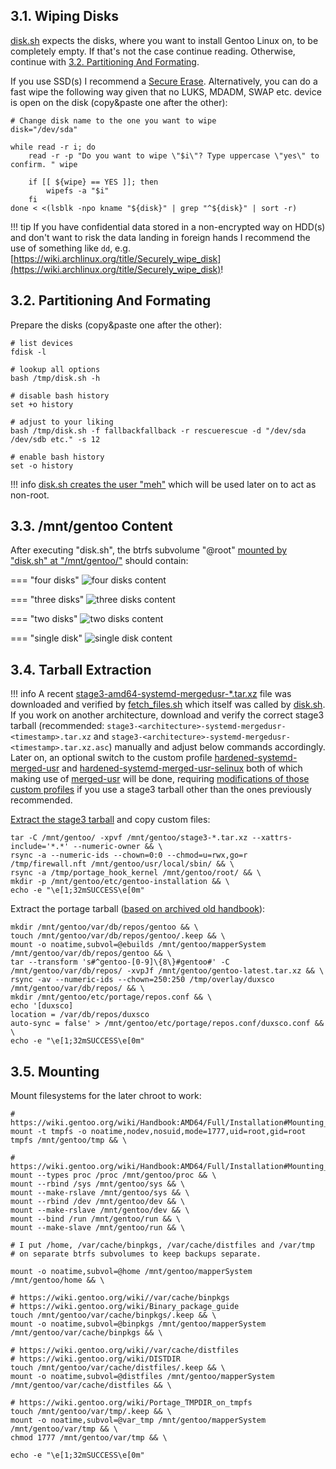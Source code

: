 ## 3.1. Wiping Disks

[disk.sh](https://github.com/duxsco/gentoo-installation/blob/main/bin/disk.sh) expects the disks, where you want to install Gentoo Linux on, to be completely empty. If that's not the case continue reading. Otherwise, continue with [3.2. Partitioning And Formating](#32-partitioning-and-formating).

If you use SSD(s) I recommend a [Secure Erase](https://wiki.archlinux.org/title/Solid_state_drive/Memory_cell_clearing). Alternatively, you can do a fast wipe the following way given that no LUKS, MDADM, SWAP etc. device is open on the disk (copy&paste one after the other):

``` { .shell .no-copy }
# Change disk name to the one you want to wipe
disk="/dev/sda"

while read -r i; do
    read -r -p "Do you want to wipe \"$i\"? Type uppercase \"yes\" to confirm. " wipe

    if [[ ${wipe} == YES ]]; then
        wipefs -a "$i"
    fi
done < <(lsblk -npo kname "${disk}" | grep "^${disk}" | sort -r)
```

!!! tip
    If you have confidential data stored in a non-encrypted way on HDD(s) and don't want to risk the data landing in foreign hands I recommend the use of something like `dd`, e.g. [https://wiki.archlinux.org/title/Securely_wipe_disk](https://wiki.archlinux.org/title/Securely_wipe_disk)!

## 3.2. Partitioning And Formating

Prepare the disks (copy&paste one after the other):

``` { .shell .no-copy }
# list devices
fdisk -l

# lookup all options
bash /tmp/disk.sh -h

# disable bash history
set +o history

# adjust to your liking
bash /tmp/disk.sh -f fallbackfallback -r rescuerescue -d "/dev/sda /dev/sdb etc." -s 12

# enable bash history
set -o history
```

!!! info
    [disk.sh creates the user "meh"](https://github.com/duxsco/gentoo-installation/blob/main/bin/disk.sh#L174) which will be used later on to act as non-root.

## 3.3. /mnt/gentoo Content

After executing "disk.sh", the btrfs subvolume "@root" [mounted by "disk.sh" at "/mnt/gentoo/"](https://github.com/duxsco/gentoo-installation/blob/main/bin/disk.sh#L172) should contain:

=== "four disks"
    ![four disks content](/images/four_disks_content.png)

=== "three disks"
    ![three disks content](/images/three_disks_content.png)

=== "two disks"
    ![two disks content](/images/two_disks_content.png)

=== "single disk"
    ![single disk content](/images/single_disk_content.png)

## 3.4. Tarball Extraction

!!! info 
    A recent [stage3-amd64-systemd-mergedusr-*.tar.xz](https://distfiles.gentoo.org/releases/amd64/autobuilds/current-stage3-amd64-systemd-mergedusr/) file was downloaded and verified by [fetch_files.sh](https://github.com/duxsco/gentoo-installation/blob/main/bin/fetch_files.sh) which itself was called by [disk.sh](https://github.com/duxsco/gentoo-installation/blob/main/bin/disk.sh#L177). If you work on another architecture, download and verify the correct stage3 tarball (recommended: `stage3-<architecture>-systemd-mergedusr-<timestamp>.tar.xz` and `stage3-<architecture>-systemd-mergedusr-<timestamp>.tar.xz.asc`) manually and adjust below commands accordingly. Later on, an optional switch to the custom profile [hardened-systemd-merged-usr](https://github.com/duxsco/gentoo-installation/tree/main/overlay/duxsco/profiles/hardened-systemd-merged-usr) and [hardened-systemd-merged-usr-selinux](https://github.com/duxsco/gentoo-installation/tree/main/overlay/duxsco/profiles/hardened-systemd-merged-usr-selinux) both of which making use of [merged-usr](https://www.freedesktop.org/wiki/Software/systemd/TheCaseForTheUsrMerge/) will be done, requiring [modifications of those custom profiles](https://wiki.gentoo.org/wiki/Profile_(Portage)#Creating_custom_profiles) if you use a stage3 tarball other than the ones previously recommended.

[Extract the stage3 tarball](https://wiki.gentoo.org/wiki/Handbook:AMD64/Full/Installation#Unpacking_the_stage_tarball) and copy custom files:

```shell
tar -C /mnt/gentoo/ -xpvf /mnt/gentoo/stage3-*.tar.xz --xattrs-include='*.*' --numeric-owner && \
rsync -a --numeric-ids --chown=0:0 --chmod=u=rwx,go=r /tmp/firewall.nft /mnt/gentoo/usr/local/sbin/ && \
rsync -a /tmp/portage_hook_kernel /mnt/gentoo/root/ && \
mkdir -p /mnt/gentoo/etc/gentoo-installation && \
echo -e "\e[1;32mSUCCESS\e[0m"
```

Extract the portage tarball ([based on archived old handbook](https://web.archive.org/web/20081017141338/http://www.gentoo.org:80/doc/en/handbook/handbook-amd64.xml?full=1#book_part1_chap5__chap3_sect2)):

```shell
mkdir /mnt/gentoo/var/db/repos/gentoo && \
touch /mnt/gentoo/var/db/repos/gentoo/.keep && \
mount -o noatime,subvol=@ebuilds /mnt/gentoo/mapperSystem /mnt/gentoo/var/db/repos/gentoo && \
tar --transform 's#^gentoo-[0-9]\{8\}#gentoo#' -C /mnt/gentoo/var/db/repos/ -xvpJf /mnt/gentoo/gentoo-latest.tar.xz && \
rsync -av --numeric-ids --chown=250:250 /tmp/overlay/duxsco /mnt/gentoo/var/db/repos/ && \
mkdir /mnt/gentoo/etc/portage/repos.conf && \
echo '[duxsco]
location = /var/db/repos/duxsco
auto-sync = false' > /mnt/gentoo/etc/portage/repos.conf/duxsco.conf && \
echo -e "\e[1;32mSUCCESS\e[0m"
```

## 3.5. Mounting

Mount filesystems for the later chroot to work:

```shell
# https://wiki.gentoo.org/wiki/Handbook:AMD64/Full/Installation#Mounting_the_root_partition
mount -t tmpfs -o noatime,nodev,nosuid,mode=1777,uid=root,gid=root tmpfs /mnt/gentoo/tmp && \

# https://wiki.gentoo.org/wiki/Handbook:AMD64/Full/Installation#Mounting_the_necessary_filesystems
mount --types proc /proc /mnt/gentoo/proc && \
mount --rbind /sys /mnt/gentoo/sys && \
mount --make-rslave /mnt/gentoo/sys && \
mount --rbind /dev /mnt/gentoo/dev && \
mount --make-rslave /mnt/gentoo/dev && \
mount --bind /run /mnt/gentoo/run && \
mount --make-slave /mnt/gentoo/run && \

# I put /home, /var/cache/binpkgs, /var/cache/distfiles and /var/tmp
# on separate btrfs subvolumes to keep backups separate.

mount -o noatime,subvol=@home /mnt/gentoo/mapperSystem /mnt/gentoo/home && \

# https://wiki.gentoo.org/wiki//var/cache/binpkgs
# https://wiki.gentoo.org/wiki/Binary_package_guide
touch /mnt/gentoo/var/cache/binpkgs/.keep && \
mount -o noatime,subvol=@binpkgs /mnt/gentoo/mapperSystem /mnt/gentoo/var/cache/binpkgs && \

# https://wiki.gentoo.org/wiki//var/cache/distfiles
# https://wiki.gentoo.org/wiki/DISTDIR
touch /mnt/gentoo/var/cache/distfiles/.keep && \
mount -o noatime,subvol=@distfiles /mnt/gentoo/mapperSystem /mnt/gentoo/var/cache/distfiles && \

# https://wiki.gentoo.org/wiki/Portage_TMPDIR_on_tmpfs
touch /mnt/gentoo/var/tmp/.keep && \
mount -o noatime,subvol=@var_tmp /mnt/gentoo/mapperSystem /mnt/gentoo/var/tmp && \
chmod 1777 /mnt/gentoo/var/tmp && \

echo -e "\e[1;32mSUCCESS\e[0m"
```
